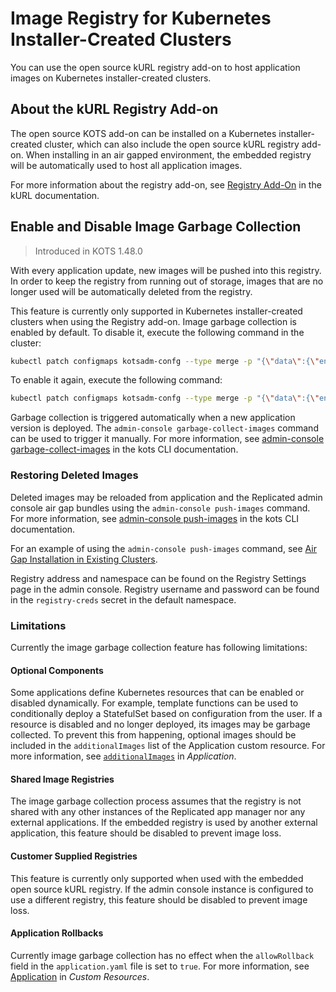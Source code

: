 # Image Registry for Kubernetes Installer-Created Clusters

You can use the open source kURL registry add-on to host application images on Kubernetes installer-created clusters.

## About the kURL Registry Add-on

The open source KOTS add-on can be installed on a Kubernetes installer-created cluster, which can also include the open source kURL registry add-on.
When installing in an air gapped environment, the embedded registry will be automatically used to host all application images.

For more information about the registry add-on, see [Registry Add-On](https://kurl.sh/docs/add-ons/registry) in the kURL documentation.

## Enable and Disable Image Garbage Collection

> Introduced in KOTS 1.48.0

With every application update, new images will be pushed into this registry.
In order to keep the registry from running out of storage, images that are no longer used will be automatically deleted from the registry.

This feature is currently only supported in Kubernetes installer-created clusters when using the Registry add-on.
Image garbage collection is enabled by default. To disable it, execute the following command in the cluster:

```bash
kubectl patch configmaps kotsadm-confg --type merge -p "{\"data\":{\"enable-image-deletion\":\"false\"}}"
```

To enable it again, execute the following command:
```bash
kubectl patch configmaps kotsadm-confg --type merge -p "{\"data\":{\"enable-image-deletion\":\"true\"}}"
```

Garbage collection is triggered automatically when a new application version is deployed.
The `admin-console garbage-collect-images` command can be used to trigger it manually. For more information, see [admin-console garbage-collect-images](/reference/kots-cli-admin-console-garbage-collect-images/) in the kots CLI documentation.

### Restoring Deleted Images
Deleted images may be reloaded from application and the Replicated admin console air gap bundles using the `admin-console push-images` command. For more information, see [admin-console push-images](/reference/kots-cli-admin-console-push-images/) in the kots CLI documentation.

For an example of using the `admin-console push-images` command, see [Air Gap Installation in Existing Clusters](installing-existing-cluster-airgapped).

Registry address and namespace can be found on the Registry Settings page in the admin console.
Registry username and password can be found in the `registry-creds` secret in the default namespace.

### Limitations
Currently the image garbage collection feature has following limitations:

#### Optional Components
Some applications define Kubernetes resources that can be enabled or disabled dynamically. For example, template functions can be used to conditionally deploy a StatefulSet based on configuration from the user.
If a resource is disabled and no longer deployed, its images may be garbage collected.
To prevent this from happening, optional images should be included in the `additionalImages` list of the Application custom resource. For more information, see [`additionalImages`](/reference/custom-resource-application#additionalimages) in _Application_.

#### Shared Image Registries
The image garbage collection process assumes that the registry is not shared with any other instances of the Replicated app manager nor any external applications.
If the embedded registry is used by another external application, this feature should be disabled to prevent image loss.

#### Customer Supplied Registries
This feature is currently only supported when used with the embedded open source kURL registry.
If the admin console instance is configured to use a different registry, this feature should be disabled to prevent image loss.

#### Application Rollbacks
Currently image garbage collection has no effect when the `allowRollback` field in the `application.yaml` file is set to `true`. For more information, see [Application](/reference/custom-resource-application) in _Custom Resources_.
